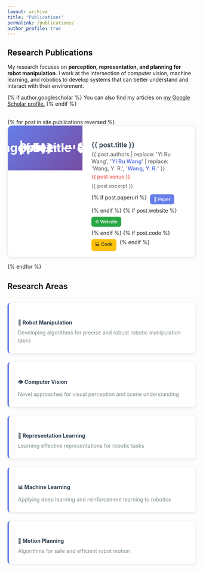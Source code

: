 ```yaml
---
layout: archive
title: "Publications"
permalink: /publications/
author_profile: true
---
```


## Research Publications

My research focuses on **perception, representation, and planning for robot manipulation**. I work at the intersection of computer vision, machine learning, and robotics to develop systems that can better understand and interact with their environment.

{% if author.googlescholar %}
  You can also find my articles on <u><a href="{{author.googlescholar}}">my Google Scholar profile</a>.</u>
{% endif %}

<style>
.publications-list {
  margin: 2rem 0;
}

.publication-item {
  background: white;
  border-radius: 12px;
  box-shadow: 0 2px 8px rgba(0,0,0,0.08);
  overflow: hidden;
  transition: transform 0.2s ease, box-shadow 0.2s ease;
  border: 1px solid #e1e5e9;
  margin-bottom: 1rem;
}

.publication-item:hover {
  transform: translateY(-2px);
  box-shadow: 0 4px 16px rgba(0,0,0,0.12);
}

.publication-header {
  display: flex;
  align-items: stretch;
  min-height: 100px;
}

.publication-thumbnail {
  width: 200px;
  height: 120px;
  background: linear-gradient(135deg, #667eea 0%, #764ba2 100%);
  display: flex;
  align-items: center;
  justify-content: center;
  color: white;
  font-size: 2rem;
  font-weight: bold;
  position: relative;
  flex-shrink: 0;
  overflow: hidden;
  line-height: 0;
}

.publication-thumbnail img {
  max-width: 100%;
  max-height: 100%;
  width: auto;
  height: auto;
  object-fit: contain;
}

.publication-image {
  transition: transform 0.3s ease;
}

.publication-thumbnail:hover .publication-image {
  transform: scale(1.05);
}

.publication-initial {
  position: absolute;
  top: 50%;
  left: 50%;
  transform: translate(-50%, -50%);
  color: white;
  font-size: 2rem;
  font-weight: bold;
}

.publication-content {
  flex: 1;
  padding: 1rem 1.5rem;
  display: flex;
  flex-direction: column;
  justify-content: space-between;
}

.publication-title {
  font-size: 1.1rem;
  font-weight: 600;
  color: #2c3e50;
  margin-bottom: 0.3rem;
  line-height: 1.3;
}

.publication-authors {
  font-size: 0.9rem;
  color: #555;
  margin-bottom: 0.3rem;
  line-height: 1.3;
}

.publication-authors strong {
  color: #667eea;
  font-weight: 700;
}

.publication-venue {
  font-size: 0.85rem;
  color: #e74c3c;
  font-weight: 500;
  margin-bottom: 0.5rem;
}

.publication-excerpt {
  font-size: 0.85rem;
  color: #666;
  line-height: 1.4;
  margin-bottom: 0.75rem;
  flex: 1;
}

.publication-links {
  display: flex;
  gap: 0.5rem;
  flex-wrap: wrap;
  margin-top: auto;
}

.publication-link {
  display: inline-flex;
  align-items: center;
  gap: 0.25rem;
  padding: 0.3rem 0.6rem;
  background: #f8f9fa;
  border: 1px solid #e9ecef;
  border-radius: 6px;
  text-decoration: none;
  color: #495057;
  font-size: 0.75rem;
  font-weight: 500;
  transition: all 0.2s ease;
}

.publication-link:hover {
  background: #e9ecef;
  color: #212529;
  text-decoration: none;
}

.publication-link.primary {
  background: #667eea;
  color: white;
  border-color: #667eea;
}

.publication-link.primary:hover {
  background: #5a6fd8;
  color: white;
}

.publication-link.secondary {
  background: #28a745;
  color: white;
  border-color: #28a745;
}

.publication-link.secondary:hover {
  background: #218838;
  color: white;
}

.publication-link.tertiary {
  background: #ffc107;
  color: #212529;
  border-color: #ffc107;
}

.publication-link.tertiary:hover {
  background: #e0a800;
  color: #212529;
}

.research-areas {
  display: grid;
  grid-template-columns: repeat(auto-fit, minmax(250px, 1fr));
  gap: 1.5rem;
  margin: 2rem 0;
}

.research-card {
  background: white;
  padding: 1.5rem;
  border-radius: 8px;
  border-left: 4px solid #667eea;
  box-shadow: 0 2px 8px rgba(0,0,0,0.1);
}

.research-card h4 {
  color: #2c3e50;
  margin-bottom: 0.5rem;
}

.research-card p {
  color: #7f8c8d;
  margin: 0;
  line-height: 1.5;
}

@media (max-width: 768px) {
  .publication-header {
    flex-direction: column;
  }
  
  .publication-thumbnail {
    width: 100%;
    height: 120px;
  }
  
  .publication-thumbnail::before {
    font-size: 1.5rem;
  }
}
</style>

<div class="publications-list">
{% for post in site.publications reversed %}
  <div class="publication-item">
    <div class="publication-header">
      <div class="publication-thumbnail">
        {% if post.image %}
          <img src="{{ site.baseurl }}/images/{{ post.image }}" alt="{{ post.title }}" class="publication-image">
        {% else %}
          <div class="publication-initial">{{ post.title | slice: 0, 1 }}</div>
        {% endif %}
      </div>
      <div class="publication-content">
        <div>
          <h3 class="publication-title">{{ post.title }}</h3>
          <div class="publication-authors">{{ post.authors | replace: 'Yi Ru Wang', '<strong>Yi Ru Wang</strong>' | replace: 'Wang, Y. R.', '<strong>Wang, Y. R.</strong>' }}</div>
          <div class="publication-venue">{{ post.venue }}</div>
          <div class="publication-excerpt">{{ post.excerpt }}</div>
        </div>
        <div class="publication-links">
          {% if post.paperurl %}
          <a href="{{ post.paperurl }}" class="publication-link primary" target="_blank">
            📄 Paper
          </a>
          {% endif %}
          {% if post.website %}
          <a href="{{ post.website }}" class="publication-link secondary" target="_blank">
            🌐 Website
          </a>
          {% endif %}
          {% if post.code %}
          <a href="{{ post.code }}" class="publication-link tertiary" target="_blank">
            💻 Code
          </a>
          {% endif %}
        </div>
      </div>
    </div>
  </div>
{% endfor %}
</div>

## Research Areas

<div class="research-areas">
  <div class="research-card">
    <h4>🤖 Robot Manipulation</h4>
    <p>Developing algorithms for precise and robust robotic manipulation tasks</p>
  </div>
  <div class="research-card">
    <h4>👁️ Computer Vision</h4>
    <p>Novel approaches for visual perception and scene understanding</p>
  </div>
  <div class="research-card">
    <h4>🧠 Representation Learning</h4>
    <p>Learning effective representations for robotic tasks</p>
  </div>
  <div class="research-card">
    <h4>📊 Machine Learning</h4>
    <p>Applying deep learning and reinforcement learning to robotics</p>
  </div>
  <div class="research-card">
    <h4>🎯 Motion Planning</h4>
    <p>Algorithms for safe and efficient robot motion</p>
  </div>
</div>
